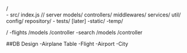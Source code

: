 /  
    - src/
        index.js // server
        models/
        controllers/
        middlewares/
        services/
        util/
        config/
        repository/
    - tests/ [later]
    -static/
    -temp/




/
    -flights
        /models
        /controller
    -search
        /models
        /controller




##DB Design
    -Airplane Table
    -Flight
    -Airport
    -City